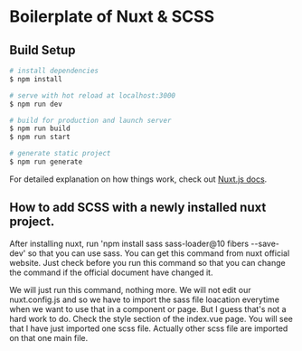 # Boilerplate of Nuxt & SCSS

## Build Setup

```bash
# install dependencies
$ npm install

# serve with hot reload at localhost:3000
$ npm run dev

# build for production and launch server
$ npm run build
$ npm run start

# generate static project
$ npm run generate
```

For detailed explanation on how things work, check out [Nuxt.js docs](https://nuxtjs.org).


## How to add SCSS with a newly installed nuxt project.

After installing nuxt, run 'npm install sass sass-loader@10 fibers --save-dev' so that you can use sass. You can get this command from nuxt official website. Just check before you run this command so that you can change the command if the official document have changed it.</p>

We will just run this command, nothing more. We will not edit our nuxt.config.js and so we have to import the sass file loacation everytime when we want to use that in a component or page. But I guess that's not a hard work to do. Check the style section of the index.vue page. You will see that I have just imported one scss file. Actually other scss file are imported on that one main file. 
